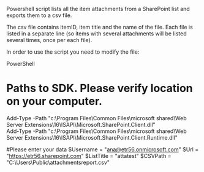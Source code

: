 Powershell script lists all the item attachments from a SharePoint list and exports them to a csv file.

 

 

The csv file contains itemID, item title and the name of the file. Each file is listed in a separate line (so items with several attachments will be listed several times, once per each file). 



 

 

 

In order to use the script you need to modify the file:

PowerShell
# Paths to SDK. Please verify location on your computer. 
Add-Type -Path "c:\Program Files\Common Files\microsoft shared\Web Server Extensions\16\ISAPI\Microsoft.SharePoint.Client.dll"  
Add-Type -Path "c:\Program Files\Common Files\microsoft shared\Web Server Extensions\16\ISAPI\Microsoft.SharePoint.Client.Runtime.dll"  
 
#Please enter your data 
$Username = "ana@etr56.onmicrosoft.com" 
$Url = "https://etr56.sharepoint.com" 
$ListTitle = "attatest" 
$CSVPath = "C:\Users\Public\attachmentsreport.csv"
 
 
